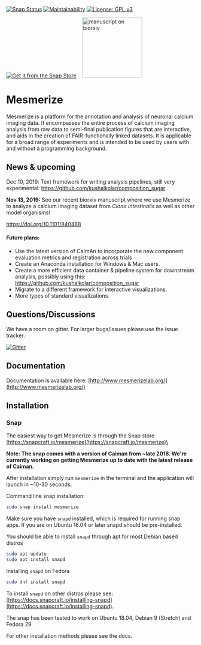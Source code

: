 [![Snap Status](https://build.snapcraft.io/badge/kushalkolar/MESmerize.svg)](https://build.snapcraft.io/user/kushalkolar/MESmerize) [![Maintainability](https://api.codeclimate.com/v1/badges/950e956456b688c0886e/maintainability)](https://codeclimate.com/github/kushalkolar/MESmerize/maintainability) [![License: GPL v3](https://img.shields.io/badge/License-GPLv3-blue.svg)](https://www.gnu.org/licenses/gpl-3.0)

[![Get it from the Snap Store](https://snapcraft.io/static/images/badges/en/snap-store-black.svg)](https://snapcraft.io/mesmerize) &nbsp;&nbsp;
<img src="https://www.biorxiv.org/sites/default/files/site_logo/bioRxiv_logo_homepage.png" alt="manuscript on biorxiv" width="160"/>

# Mesmerize

Mesmerize is a platform for the annotation and analysis of neuronal calcium imaging data. It encompasses the entire process of calcium imaging analysis from raw data to semi-final publication figures that are interactive, and aids in the creation of FAIR-functionally linked datasets. It is applicable for a broad range of experiments and is intended to be used by users with and without a programming background.

## News & upcoming

Dec 10, 2019: Text framework for writing analysis pipelines, still very experimental: https://github.com/kushalkolar/composition_sugar

**Nov 13, 2019:** See our recent biorxiv manuscript where we use Mesmerize to analyze a calcium imaging dataset from *Ciona intestinalis* as well as other model organisms!

https://doi.org/10.1101/840488

#### Future plans:

- Use the latest version of CaImAn to incorporate the new component evaluation metrics and registration across trials
- Create an Anaconda installation for Windows & Mac users.
- Create a more efficient data container & pipeline system for downstream analysis, possibly using this: https://github.com/kushalkolar/composition_sugar
- Migrate to a different framework for interactive visualizations.
- More types of standard visualizations.

## Questions/Discussions

We have a room on gitter. For larger bugs/issues please use the issue tracker.

[![Gitter](https://badges.gitter.im/mesmerize_discussion/community.svg)](https://gitter.im/mesmerize_discussion/community?utm_source=badge&utm_medium=badge&utm_campaign=pr-badge)


## Documentation
Documentation is available here: [http://www.mesmerizelab.org/](http://www.mesmerizelab.org/)

## Installation

### Snap
The easiest way to get Mesmerize is through the Snap store [https://snapcraft.io/mesmerize](https://snapcraft.io/mesmerize)\

**Note: The snap comes with a version of Caiman from ~late 2018. We're currently working on getting Mesmerize up to date with the latest release of Caiman.**

After installation simply run `mesmerize` in the terminal and the application will launch in ~10-30 seconds.

Command line snap installation:
```bash
sudo snap install mesmerize
```
Make sure you have `snapd` installed, which is required for running snap apps.
If you are on Ubuntu 16.04 or later snapd should be pre-installed.

You should be able to install `snapd` through apt for most Debian based distros
```bash
sudo apt update
sudo apt install snapd
```

Installing `snapd` on Fedora
```bash
sudo dnf install snapd
```

To install `snapd` on other distros please see: [https://docs.snapcraft.io/installing-snapd](https://docs.snapcraft.io/installing-snapd).

The snap has been tested to work on Ubuntu 18.04, Debian 9 (Stretch) and Fedora 29.

For other installation methods please see the docs.



